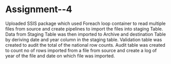 # Assignment--4

Uploaded SSIS package which used Foreach loop container to read multiple files from source and create pipelines to import the files into staging Table. Data from Staging Table was then imported to Archive  and destination Table by deriving date and year column in the staging table. Validation table was created to audit the total of the national row counts. Audit table was created to count no of rows imported from a file from source and create a log of year of the file and date on which file was imported.
